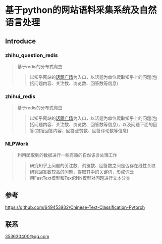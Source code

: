 # 基于python的网站语料采集系统及自然语言处理
## Introduce

### zhihu_question_redis

>基于redis的分布式爬虫
>>以知乎网站的[话题广场](https://www.zhihu.com/topics)为入口，以话题为单位爬取知乎上的问题(包括问题内容、关注数、浏览数、回答数等信息)

### zhihui_redis

>基于redis的分布式爬虫
>>以知乎网站的[话题广场](https://www.zhihu.com/topics)为入口，以话题为单位爬取知乎上的问题(包括问题内容、关注数、浏览数、回答数等信息)，以及问题下面的回答(包括回答内容、回答点赞数、回答评论数等信息)

### NLPWork
>利用爬取到的数据进行一些有趣的自然语言处理工作<br>
>>研究知乎上问题的关注数、浏览数、回答数之间是否存在线性关联<br>
>>研究回答数较高的问题，提取其中的关键词，形成词云<br>
>>用FastText模型和TextRNN模型对问题进行文本分类





## 参考
https://github.com/649453932/Chinese-Text-Classification-Pytorch

## 联系
353630400@qq.com<br>

